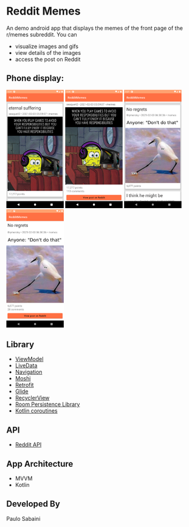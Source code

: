 # Reddit Memes
An demo android app that displays the memes of the front page of the r/memes subreddit.
You can
* visualize images and gifs
* view details of the images
* access the post on Reddit

## Phone display:

<img src="./screenshots/screenshot_01.png" width="30%" height="30%">
<img src="./screenshots/screenshot_02.png" width="30%" height="30%">
<img src="./screenshots/screenshot_03.png" width="30%" height="30%">
<img src="./screenshots/screenshot_04.png" width="30%" height="30%">

## Library

* [ViewModel](https://developer.android.com/topic/libraries/architecture/viewmodel)
* [LiveData](https://developer.android.com/topic/libraries/architecture/livedata)
* [Navigation](https://developer.android.com/guide/navigation)
* [Moshi](https://github.com/square/moshi)
* [Retrofit](https://square.github.io/retrofit/)
* [Glide](https://github.com/bumptech/glide/)
* [RecyclerView](https://developer.android.com/guide/topics/ui/layout/recyclerview)
* [Room Persistence Library](https://developer.android.com/training/data-storage/room)
* [Kotlin coroutines](https://developer.android.com/kotlin/coroutines)

## API
* [Reddit API](https://www.reddit.com/dev/api/)

## App Architecture
* MVVM
* Kotlin

## Developed By

Paulo Sabaini